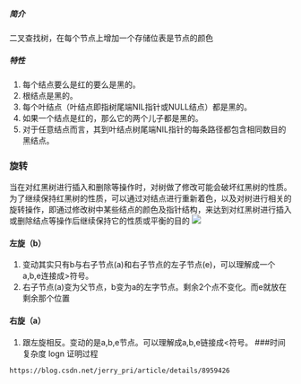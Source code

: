 ##### 简介
二叉查找树，在每个节点上增加一个存储位表是节点的颜色
##### 特性
1. 每个结点要么是红的要么是黑的。  
2. 根结点是黑的。  
3. 每个叶结点（叶结点即指树尾端NIL指针或NULL结点）都是黑的。  
4. 如果一个结点是红的，那么它的两个儿子都是黑的。  
5. 对于任意结点而言，其到叶结点树尾端NIL指针的每条路径都包含相同数目的黑结点。 
  


### 旋转
当在对红黑树进行插入和删除等操作时，对树做了修改可能会破坏红黑树的性质。为了继续保持红黑树的性质，可以通过对结点进行重新着色，以及对树进行相关的旋转操作，即通过修改树中某些结点的颜色及指针结构，来达到对红黑树进行插入或删除结点等操作后继续保持它的性质或平衡的目的
![](https://i.loli.net/2019/01/10/5c37340561738.png)
#### 左旋（b）
1. 变动其实只有b与右子节点(a)和右子节点的左子节点(e)，可以理解成一个a,b,e连接成>符号。
2. 右子节点(a)变为父节点，b变为a的左字节点。剩余2个点不变化。而e就放在剩余那个位置
#### 右旋（a）
1. 跟左旋相反。变动的是a,b,e节点。可以理解成a,b,e链接成<符号。
###时间复杂度
logn  证明过程
```
https://blog.csdn.net/jerry_pri/article/details/8959426
```

